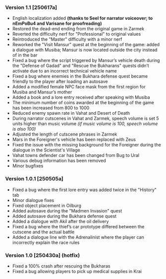 ### Version 1.1 [250617a]

- English localization added **(thanks to Seel for narrator voiceover; to nEmPoBu4 and Varisane for proofreading)**
- Restored the dead-end ending from the original game in Zarmek
- Reverted the difficulty nerf for "Professional" to original values
- Reintroduced the "Master" difficulty with a minor nerf
- Reworked the "Visit Mansur" quest at the beginning of the game: added a dialogue with Musiba; Mansur is now located outside the city instead of in the bar
- Fixed a bug where the script triggered by Mansur’s vehicle death during the "Defense of Gadad" and "Rescue the Bukharans" quests didn’t activate due to an incorrect technical vehicle name
- Fixed a bug where enemies in the Bukhara defense quest became friendly to the player after loading an autosave
- Added a modified female NPC face mask from the first region for Musiba and Mansur’s mother
- Added a book and a lore entry received after speaking with Musiba
- The minimum number of coins awarded at the beginning of the game has been increased from 800 to 1000
- Reduced enemy spawn rate in Vahat and Desert of Death
- During narrator cutscenes in Vahat and Zarmek, speech volume is set 5 units higher than music volume *(if music volume is 100, speech volume is also 100)*
- Adjusted the length of cutscene phrases in Zarmek
- Mars in the Foreigner's vehicle has been replaced with Zeus
- Fixed the issue with the missing background for the Foreigner during the dialogue in the Scientist's Village
- Vahat towns defender car has been changed from Bug to Ural
- Various debug information has been removed
- Minor bugfixes

### Version 1.0.1 [250505a]

- Fixed a bug where the first lore entry was added twice in the "History" tab
- Minor dialogue fixes
- Fixed object placement in Oilburg
- Added autosave during the "Madmen Invasion" quest
- Added autosave during the Bukhara defense quest
- Added a dialogue with Akil after the oil delivery
- Fixed a bug where the thief’s car prototype differed between the cutscene and the actual battle
- Added a dialogue line with the Adrenalinist where the player can incorrectly explain the race rules

### Version 1.0 [250430a] (hotfix)

- Fixed a 100% crash after rescuing the Bukharas
- Fixed a bug allowing players to pick up medical supplies in Krai